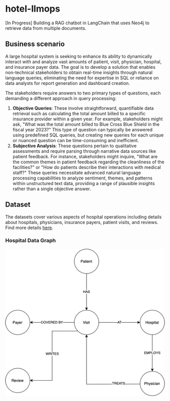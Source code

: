# hotel-llmops
[In Progress] Building a RAG chatbot in LangChain that uses Neo4j to retrieve data from multiple documents.

## Business scenario
A large hospital system is seeking to enhance its ability to dynamically interact with and analyze vast amounts of patient, visit, physician, hospital, and insurance payer data. The goal is to develop a solution that enables non-technical stakeholders to obtain real-time insights through natural language queries, eliminating the need for expertise in SQL or reliance on data analysts for report generation and dashboard creation.

The stakeholders require answers to two primary types of questions, each demanding a different approach in query processing:

1. **Objective Queries**: These involve straightforward, quantifiable data retrieval such as calculating the total amount billed to a specific insurance provider within a given year. For example, stakeholders might ask, "What was the total amount billed to Blue Cross Blue Shield in the fiscal year 2023?" This type of question can typically be answered using predefined SQL queries, but creating new queries for each unique or nuanced question can be time-consuming and inefficient.
2. **Subjective Analysis**: These questions pertain to qualitative assessments and require parsing through narrative data sources like patient feedback. For instance, stakeholders might inquire, "What are the common themes in patient feedback regarding the cleanliness of the facilities?" or "How do patients describe their interactions with medical staff?" These queries necessitate advanced natural language processing capabilities to analyze sentiment, themes, and patterns within unstructured text data, providing a range of plausible insights rather than a single objective answer.

## Dataset

The datasets cover various aspects of hospital operations including details about hospitals, physicians, insurance payers, patient visits, and reviews. Find more details [here](data/README.md).

### Hospital Data Graph

![](images/hospital_graph.png)
